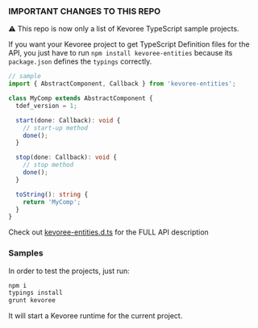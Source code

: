 ### IMPORTANT CHANGES TO THIS REPO

:warning: This repo is now only a list of Kevoree TypeScript sample projects.  

If you want your Kevoree project to get TypeScript Definition files for the API, you just have to run `npm install kevoree-entities` because its `package.json` defines the `typings` correctly.


```ts
// sample
import { AbstractComponent, Callback } from 'kevoree-entities';

class MyComp extends AbstractComponent {
  tdef_version = 1;

  start(done: Callback): void {
    // start-up method
    done();
  }

  stop(done: Callback): void {
    // stop method
    done();
  }

  toString(): string {
    return 'MyComp';
  }
}
```

Check out [kevoree-entities.d.ts](https://github.com/kevoree/kevoree-js-entities/blob/master/kevoree-entities.d.ts) for the FULL API description


### Samples

In order to test the projects, just run:

```sh
npm i
typings install
grunt kevoree
```
It will start a Kevoree runtime for the current project.
